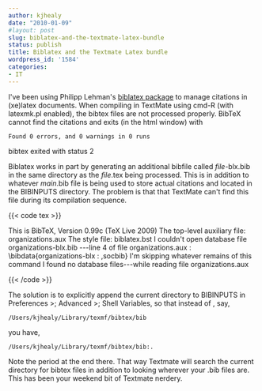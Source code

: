 ```yaml
---
author: kjhealy
date: "2010-01-09"
#layout: post
slug: biblatex-and-the-textmate-latex-bundle
status: publish
title: Biblatex and the Textmate Latex bundle
wordpress_id: '1584'
categories:
- IT
---
```


I've been using Philipp Lehman's [biblatex package](http://www.ctan.org/tex-archive/help/Catalogue/entries/biblatex.html) to manage citations in (xe)latex documents. When compiling in TextMate using cmd-R (with latexmk.pl enabled), the bibtex files are not processed properly. BibTeX cannot find the citations and exits (in the html window) with

`Found 0 errors, and 0 warnings in 0 runs`

bibtex exited with status 2

Biblatex works in part by generating an additional bibfile called *file*-blx.bib in the same directory as the *file*.tex being processed. This is in addition to whatever *main*.bib file is being used to store actual citations and located in the BIBINPUTS directory. The problem is that that TextMate can't find this file during its compilation sequence.

{{< code tex >}}

This is BibTeX, Version 0.99c (TeX Live 2009)
The top-level auxiliary file: organizations.aux
The style file: biblatex.bst
I couldn't open database file organizations-blx.bib
---line 4 of file organizations.aux
 : \bibdata{organizations-blx
 :                           ,socbib}
I'm skipping whatever remains of this command
I found no database files---while reading file organizations.aux

{{< /code >}}


The solution is to explicitly append the current directory to BIBINPUTS in Preferences \>; Advanced \>; Shell Variables, so that instead of , say,

`/Users/kjhealy/Library/texmf/bibtex/bib`

you have,

`/Users/kjhealy/Library/texmf/bibtex/bib:.`

Note the period at the end there. That way Textmate will search the current directory for bibtex files in addition to looking wherever your .bib files are. This has been your weekend bit of Textmate nerdery.
